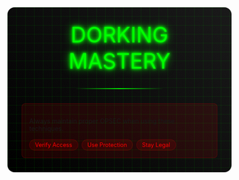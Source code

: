 <script setup>
import DorkOperator from './components/DorkOperator.vue'
import SearchPattern from './components/SearchPattern.vue'
</script>

<div class="guide-container">
  <div class="cyber-grid"></div>
  <div class="guide-header">
    <div class="neon-text">DORKING<br>MASTERY</div>
    <div class="cyber-line"></div>
  </div>
  <div class="guide-content">
    <AccordionItem type="cyber" title="Basic Operators" icon="🔍" status="ACTIVE">
      <div class="operators-grid">
        <DorkOperator 
          operator="site:"
          description="Limit search to specific domain"
        />
        <DorkOperator 
          operator="inurl:"
          description="Search in URL path"
        />
        <DorkOperator 
          operator="filetype:"
          description="Search for file types"
        />
        <DorkOperator 
          operator="intitle:"
          description="Search in page title"
        />
      </div>
    </AccordionItem>
    <AccordionItem type="neon" title="Advanced Patterns" icon="⚡" status="PRO">
      <div class="patterns-grid">
        <SearchPattern
          title="Database Files"
          query="filetype:sql intext:password"
          :notes="['Check permissions', 'Verify data']"
        />
        <SearchPattern
          title="Config Files" 
          query="filetype:env OR filetype:cfg"
          :notes="['Test access', 'Check contents']"
        />
        <SearchPattern
          title="Admin Panels"
          query="inurl:admin intitle:login"
          :notes="['Verify endpoints', 'Test security']"
        />
      </div>
    </AccordionItem>
    <AccordionItem type="hologram" title="Security Notice" icon="🔒" status="WARNING">
      <div class="security-notice">
        <p>Always maintain proper OPSEC when using these techniques.</p>
        <div class="notice-tags">
          <span class="tag">Verify Access</span>
          <span class="tag">Use Protection</span>
          <span class="tag">Stay Legal</span>
        </div>
      </div>
    </AccordionItem>
  </div>
</div>

<style>
.guide-container {
  position: relative;
  padding: 2rem;
  background: linear-gradient(45deg, #000, #1a1a1a);
  border-radius: 1rem;
  margin: 2rem 0;
  overflow: hidden;
}

.cyber-grid {
  position: absolute;
  top: 0;
  left: 0;
  right: 0;
  bottom: 0;
  background: 
    linear-gradient(90deg, rgba(0, 255, 0, 0.1) 1px, transparent 1px),
    linear-gradient(rgba(0, 255, 0, 0.1) 1px, transparent 1px);
  background-size: 20px 20px;
  animation: gridScroll 20s linear infinite;
}

.guide-header {
  text-align: center;
  margin-bottom: 2rem;
  position: relative;
  z-index: 1;
}

.neon-text {
  font-size: 3rem;
  color: #00ff00;
  text-shadow: 
    0 0 5px #00ff00,
    0 0 10px #00ff00,
    0 0 20px #00ff00;
  margin: 0;
}

.cyber-line {
  height: 2px;
  background: linear-gradient(90deg, transparent, #00ff00, transparent);
  margin: 2rem auto;
  width: 200px;
}

.operators-grid,
.patterns-grid {
  display: grid;
  gap: 1rem;
}

.security-notice {
  padding: 1rem;
  background: rgba(255, 0, 0, 0.1);
  border: 1px solid rgba(255, 0, 0, 0.2);
  border-radius: 0.5rem;
}

.notice-tags {
  display: flex;
  gap: 0.5rem;
  margin-top: 1rem;
  flex-wrap: wrap;
}

.tag {
  padding: 0.25rem 0.75rem;
  background: rgba(255, 0, 0, 0.1);
  border: 1px solid rgba(255, 0, 0, 0.2);
  border-radius: 1rem;
  font-size: 0.8rem;
  color: #ff0000;
}

@keyframes gridScroll {
  0% { transform: translate(0, 0); }
  100% { transform: translate(20px, 20px); }
}
</style>
